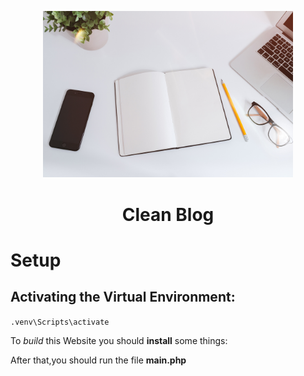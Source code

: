 <p
    align="center"
    style="text-align: center ;hieght:150px">
    <img src="static/assets/img/home-bg.jpg" style="width: 400px;">
</p>

<h1 style="text-align: center;">Clean Blog</h1>

# Setup
## Activating the Virtual Environment:

```.venv\Scripts\activate```


To *build* this Website you should **install** some things:


After that,you should run the file **main.php**

